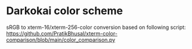 Darkokai color scheme
================================================================================

sRGB to xterm-16/xterm-256-color conversion based on following script:
https://github.com/PratikBhusal/xterm-color-comparison/blob/main/color_comparison.py
